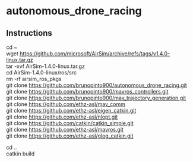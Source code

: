 # autonomous_drone_racing

## Instructions  
cd ~  
wget https://github.com/microsoft/AirSim/archive/refs/tags/v1.4.0-linux.tar.gz  
tar -xvf AirSim-1.4.0-linux.tar.gz  
cd AirSim-1.4.0-linux/ros/src  
rm -rf airsim_ros_pkgs  
git clone https://github.com/brunopinto900/autonomous_drone_racing.git  
git clone https://github.com/brunopinto900/mavros_controllers.git  
git clone https://github.com/brunopinto900/mav_trajectory_generation.git  
git clone https://github.com/ethz-asl/mav_comm  
git clone https://github.com/ethz-asl/eigen_catkin.git  
git clone https://github.com/ethz-asl/nlopt.git  
git clone https://github.com/catkin/catkin_simple.git  
git clone https://github.com/ethz-asl/mavros.git  
git clone https://github.com/ethz-asl/glog_catkin.git  

cd ..  
catkin build  

